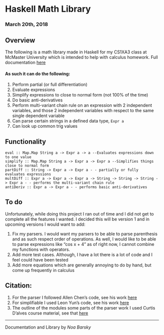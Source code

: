# Haskell Math Library
### March 20th, 2018


## Overview
The following is a math library made in Haskell for my CS1XA3 class at McMaster University which is intended to help with calculus homework. Full documentation [here](https://barskyn.github.io/CS1XA3/) 
#### As such it can do the following:
1. Perform partial (or full differentiation)
2. Evaluate expressions
3. Simplify expressions to close to normal form (not 100% of the time)
4. Do basic anti-derivatives
5. Perform multi-variant chain rule on an expression with 2 independent variables, and those 2 independent variables with respect to the same single dependent variable
6. Can parse certain strings in a defined data type, `Expr a`
7. Can look up common trig values
## Functionality
```
eval :: Map.Map String a -> Expr a -> a --Evaluates expressions down to one value
simplify :: Map.Map String a -> Expr a -> Expr a --Simplifies things close to normal form
partDiff :: String -> Expr a -> Expr a - - partially or fully evaluates expressions
multDiff :: Expr a -> Expr a -> Expr a -> String -> String -> String -> Expr a - - performs the multi-variant chain rule
antiDeriv :: Expr a -> Expr a - - performs basic anti-derivatives
```

## To do
Unfortunately, while doing this project I ran out of time and I did not get to complete all the features I wanted. I decided this will be version 1 and in upcoming versions I would want to add:
1. Fix my parsers. I would want my parsers to be able to parse parenthesis and as such respect order of operations. As well, I would like to be able to parse expressions like “cos x + 4” as of right now, I cannot combine my functions with operators.
2. Add more test cases. Although, I have a lot there is a lot of code and I feel could have been tested
3. Add more equations which are generally annoying to do by hand, but come up frequently in calculus

## Citation:
1. For the parser I followed Allen Chen’s code, see his work [here]( https://github.com/chenc118)
2. For simplifiable I used Leon Yun’s code, see his work [here]( https://github.com/yunc5)
3. The outline of the modules some parts of the parser work I used Curtis D’alves course material, see that [here](http://www.cas.mcmaster.ca/~dalvescb/#outline-container-org2a5d6f3)

---
Documentation and Library by *Noa Barsky*

